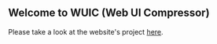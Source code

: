 ## Welcome to WUIC (Web UI Compressor) 

Please take a look at the website's project [here](http://wuic.github.io).